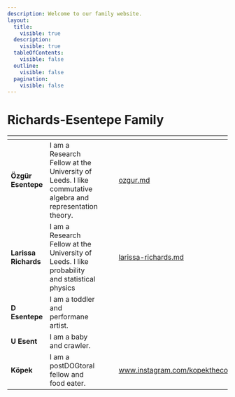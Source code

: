 ```yaml
---
description: Welcome to our family website.
layout:
  title:
    visible: true
  description:
    visible: true
  tableOfContents:
    visible: false
  outline:
    visible: false
  pagination:
    visible: false
---
```


# Richards-Esentepe Family

<table data-view="cards"><thead><tr><th></th><th></th><th data-type="files"></th><th data-hidden data-card-cover data-type="files"></th><th data-hidden data-card-target data-type="content-ref"></th></tr></thead><tbody><tr><td><strong>Özgür Esentepe</strong></td><td>I am a Research Fellow at the University of Leeds. I like commutative algebra and representation theory.</td><td></td><td></td><td><a href="richards-esentepe-family/oezgur-esentepe.md">ozgur.md</a></td></tr><tr><td><strong>Larissa Richards</strong></td><td>I am a Research Fellow at the University of Leeds. I like probability and statistical physics</td><td></td><td></td><td><a href="richards-esentepe-family/larissa-richards.md">larissa-richards.md</a></td></tr><tr><td><strong>D Esentepe</strong></td><td>I am a toddler and performane artist.</td><td></td><td></td><td></td></tr><tr><td><strong>U Esent</strong></td><td>I am a baby and crawler.</td><td></td><td></td><td></td></tr><tr><td><strong>Köpek</strong></td><td>I am a postDOGtoral fellow and food eater.</td><td></td><td></td><td><a href="https://www.instagram.com/kopekthecorgi">www.instagram.com/kopekthecorgi</a></td></tr></tbody></table>
